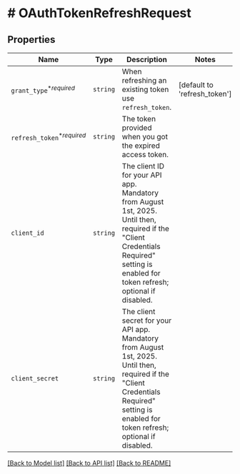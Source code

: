 # # OAuthTokenRefreshRequest



## Properties

Name | Type | Description | Notes
------------ | ------------- | ------------- | -------------
| `grant_type`<sup>*_required_</sup> | ```string``` |  When refreshing an existing token use `refresh_token`.  |  [default to 'refresh_token'] |
| `refresh_token`<sup>*_required_</sup> | ```string``` |  The token provided when you got the expired access token.  |  |
| `client_id` | ```string``` |  The client ID for your API app. Mandatory from August 1st, 2025. Until then, required if the &quot;Client Credentials Required&quot; setting is enabled for token refresh; optional if disabled.  |  |
| `client_secret` | ```string``` |  The client secret for your API app. Mandatory from August 1st, 2025. Until then, required if the &quot;Client Credentials Required&quot; setting is enabled for token refresh; optional if disabled.  |  |

[[Back to Model list]](../../README.md#models) [[Back to API list]](../../README.md#endpoints) [[Back to README]](../../README.md)
